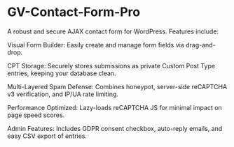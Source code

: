 # GV-Contact-Form-Pro

A robust and secure AJAX contact form for WordPress. Features include:

Visual Form Builder: Easily create and manage form fields via drag-and-drop.

CPT Storage: Securely stores submissions as private Custom Post Type entries, keeping your database clean.

Multi-Layered Spam Defense: Combines honeypot, server-side reCAPTCHA v3 verification, and IP/UA rate limiting.

Performance Optimized: Lazy-loads reCAPTCHA JS for minimal impact on page speed scores.

Admin Features: Includes GDPR consent checkbox, auto-reply emails, and easy CSV export of entries.
